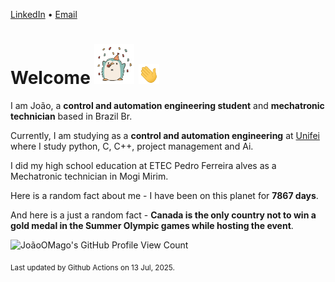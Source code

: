 [LinkedIn](https://www.linkedin.com/in/joão-pedro-gozzoli-b95641301/) &bull;
[Email](joaopedrogozzoli@gmail.com)

# Welcome <img src="happy.gif" height="64px" /> <img src="wave.gif" height="32px" />

I am João, a  **control and automation engineering student** and **mechatronic technician** based in Brazil Br.

Currently, I am studying as a **control and automation engineering** at [Unifei](https://unifei.edu.br) where I study python, C, C++, project management and Ai.

I did my high school education at ETEC Pedro Ferreira alves as a Mechatronic technician in Mogi Mirim.

Here is a random fact about me - I have been on this planet for **7867 days**.

And here is a just a random fact -  **Canada is the only country not to win a gold medal in the Summer Olympic games while hosting the event**.

![JoãoOMago's GitHub Profile View Count](https://komarev.com/ghpvc/?username=JoaoOMago)

<sub>Last updated by Github Actions on 13 Jul, 2025.</sub>

